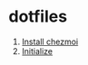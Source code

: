 # dotfiles

1. [Install chezmoi](https://www.chezmoi.io/docs/install/)
2. [Initialize](https://www.chezmoi.io/docs/quick-start/#using-chezmoi-across-multiple-machines)
